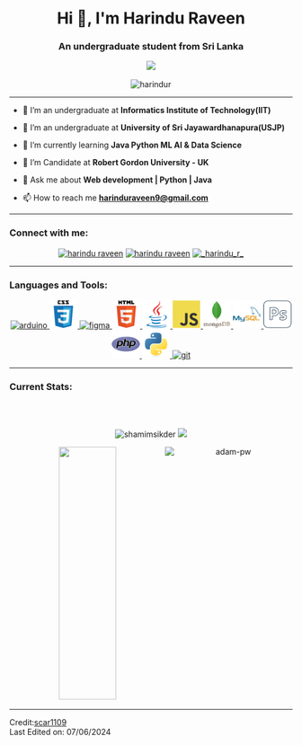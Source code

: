 <h1 align="center">Hi 👋, I'm Harindu Raveen</h1>
<h3 align="center">An undergraduate student from Sri Lanka</h3>

<p align="center">
  <img src="https://github.com/thompsonemerson/thompsonemerson/raw/master/cover-thompson.png" />
</p>

<p align="center"> <img src="https://komarev.com/ghpvc/?username=harindur&label=Profile%20views&color=0e75b6&style=flat" alt="harindur" /> </p>

---

- 🔭 I’m an undergraduate at **Informatics Institute of Technology(IIT)**

- 🔭 I’m an undergraduate at **University of Sri Jayawardhanapura(USJP)**

- 🌱 I’m currently learning **Java Python ML AI & Data Science**

- 👯 I’m Candidate at **Robert Gordon University - UK**

- 💬 Ask me about **Web development | Python | Java**

- 📫 How to reach me **harinduraveen9@gmail.com**

---

<h3 align="left">Connect with me:</h3>
<p align="center">
<a href="https://linkedin.com/in/harindu-raveen-44118125a" target="blank"><img align="center" src="https://raw.githubusercontent.com/rahuldkjain/github-profile-readme-generator/master/src/images/icons/Social/linked-in-alt.svg" alt="harindu raveen" height="40" width="50" /></a>
<a href="https://fb.com/harindu.raveen/" target="blank"><img align="center" src="https://raw.githubusercontent.com/rahuldkjain/github-profile-readme-generator/master/src/images/icons/Social/facebook.svg" alt="harindu raveen" height="40" width="50" /></a>
<a href="https://instagram.com/_harindu_r_/" target="blank"><img align="center" src="https://raw.githubusercontent.com/rahuldkjain/github-profile-readme-generator/master/src/images/icons/Social/instagram.svg" alt="_harindu_r_" height="40" width="50" /></a>
</p>

---

<h3 align="left">Languages and Tools:</h3>
<p align="center">  
<a href="https://www.arduino.cc/" target="_blank" rel="noreferrer"> <img src="https://cdn.worldvectorlogo.com/logos/arduino-1.svg" alt="arduino" height="50" width="50"/> </a> 
<a href="https://www.w3schools.com/css/" target="_blank" rel="noreferrer"> <img src="https://raw.githubusercontent.com/devicons/devicon/master/icons/css3/css3-original-wordmark.svg" alt="css3" width="50" height="50"/> </a>
<a href="https://www.figma.com/" target="_blank" rel="noreferrer"> <img src="https://www.vectorlogo.zone/logos/figma/figma-icon.svg" alt="figma" width="50" height="50"/> </a> 
<a href="https://www.w3.org/html/" target="_blank" rel="noreferrer"> <img src="https://raw.githubusercontent.com/devicons/devicon/master/icons/html5/html5-original-wordmark.svg" alt="html5" width="50" height="50"/> </a> <a href="https://www.java.com" target="_blank" rel="noreferrer"> <img src="https://raw.githubusercontent.com/devicons/devicon/master/icons/java/java-original.svg" alt="java" width="50" height="50"/> </a> 
<a href="https://developer.mozilla.org/en-US/docs/Web/JavaScript" target="_blank" rel="noreferrer"> <img src="https://raw.githubusercontent.com/devicons/devicon/master/icons/javascript/javascript-original.svg" alt="javascript" width="50" height="50"/> </a> 
<a href="https://www.mongodb.com/" target="_blank" rel="noreferrer"> <img src="https://raw.githubusercontent.com/devicons/devicon/master/icons/mongodb/mongodb-original-wordmark.svg" alt="mongodb" width="50" height="50"/> </a> 
<a href="https://www.mysql.com/" target="_blank" rel="noreferrer"> <img src="https://raw.githubusercontent.com/devicons/devicon/master/icons/mysql/mysql-original-wordmark.svg" alt="mysql" width="50" height="50"/> </a> 
<a href="https://www.photoshop.com/en" target="_blank" rel="noreferrer"> <img src="https://raw.githubusercontent.com/devicons/devicon/master/icons/photoshop/photoshop-line.svg" alt="photoshop" width="50" height="50"/> </a> 
<a href="https://www.php.net" target="_blank" rel="noreferrer"> <img src="https://raw.githubusercontent.com/devicons/devicon/master/icons/php/php-original.svg" alt="php" width="50" height="50"/> </a> 
<a href="https://www.python.org" target="_blank" rel="noreferrer"> <img src="https://raw.githubusercontent.com/devicons/devicon/master/icons/python/python-original.svg" alt="python" width="50" height="50"/> </a> 
<a href="https://git-scm.com/" target="_blank" rel="noreferrer"> <img src="https://www.vectorlogo.zone/logos/git-scm/git-scm-icon.svg" alt="git" width="50" height="50"/> </a>
</p>

---

<h3 align="left">Current Stats:</h3>
</br>
</div>
<br />
<p align="center"><img width="45%" src="https://github-readme-streak-stats.herokuapp.com/?user=harindur&theme=gotham&show_icons=true" alt="shamimsikder"/>

<img width="45%" src="https://github-readme-stats-ten-gilt.vercel.app/api?username=harindur&show_icons=true&theme=gotham"/>
</p>

<p align="center"><img  width="45%" height=450 src="https://github-readme-stats-ten-gilt.vercel.app/api/top-langs/?username=harindur&theme=gotham"/>
  <img width="45%" align="right" src="https://github.com/Adam-pw/Adam-pw/blob/main/animation_500_kxa883sd.gif" alt="adam-pw" />
</p>

---

Credit:[scar1109](https://github.com/Scar1109/) <br>
Last Edited on: 07/06/2024


